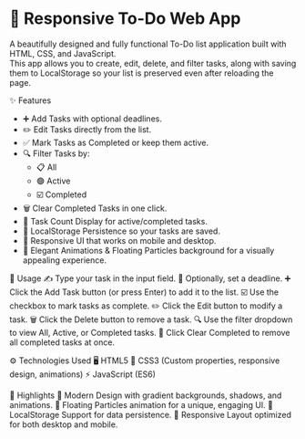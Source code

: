 # 📝 Responsive To-Do Web App

A beautifully designed and fully functional To-Do list application built with HTML, CSS, and JavaScript.  
This app allows you to create, edit, delete, and filter tasks, along with saving them to LocalStorage so your list is preserved even after reloading the page.


✨ Features

- ➕ Add Tasks with optional deadlines.
- ✏️ Edit Tasks directly from the list.
- ✅ Mark Tasks as Completed or keep them active.
- 🔍 Filter Tasks by:
  - 📋 All
  - 🟢 Active
  - ☑️ Completed
- 🗑️ Clear Completed Tasks in one click.
- 🔢 Task Count Display for active/completed tasks.
- 💾 LocalStorage Persistence so your tasks are saved.
- 📱 Responsive UI that works on mobile and desktop.
- 🎇 Elegant Animations & Floating Particles background for a visually appealing experience.


📌 Usage
✍️ Type your task in the input field.
📅 Optionally, set a deadline.
➕ Click the Add Task button (or press Enter) to add it to the list.
☑️ Use the checkbox to mark tasks as complete.
✏️ Click the Edit button to modify a task.
🗑️ Click the Delete button to remove a task.
🔍 Use the filter dropdown to view All, Active, or Completed tasks.
🧹 Click Clear Completed to remove all completed tasks at once.


⚙️ Technologies Used
🖥️ HTML5
🎨 CSS3 (Custom properties, responsive design, animations)
⚡ JavaScript (ES6)


🎯 Highlights
🎨 Modern Design with gradient backgrounds, shadows, and animations.
🌌 Floating Particles animation for a unique, engaging UI.
💾 LocalStorage Support for data persistence.
📱 Responsive Layout optimized for both desktop and mobile.